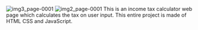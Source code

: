 ![img3_page-0001](https://github.com/Saloni790/Project-Repo./assets/148036110/72a3a655-8fe7-4c53-aa08-ea7cb07d6c03)
![img2_page-0001](https://github.com/Saloni790/Project-Repo./assets/148036110/4af8a927-0f58-4f54-8b28-aaa0384ba631)
This is an income tax calculator web page which calculates the tax on user input.
This entire project is made of HTML CSS and JavaScript.
